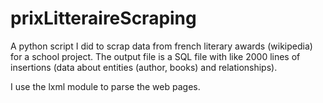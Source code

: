 # prixLitteraireScraping

A python script I did to scrap data from french literary awards (wikipedia) for a school project.
The output file is a SQL file with like 2000 lines of insertions (data about entities (author, books) and relationships).

I use the lxml module to parse the web pages.
